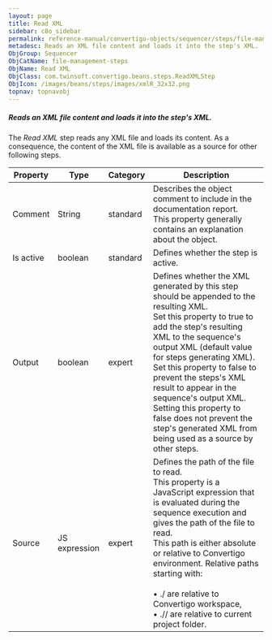 ```yaml
---
layout: page
title: Read XML
sidebar: c8o_sidebar
permalink: reference-manual/convertigo-objects/sequencer/steps/file-management-steps/read-xml/
metadesc: Reads an XML file content and loads it into the step's XML.    The  Read XML  step reads any XML file and loads its content. As a consequence, the con
ObjGroup: Sequencer
ObjCatName: file-management-steps
ObjName: Read XML
ObjClass: com.twinsoft.convertigo.beans.steps.ReadXMLStep
ObjIcon: /images/beans/steps/images/xmlR_32x32.png
topnav: topnavobj
---
```

##### Reads an XML file content and loads it into the step's XML. 

The <i>Read XML</i> step reads any XML file and loads its content. As a consequence, the content of the XML file is available as a source for other following steps.

Property | Type | Category | Description
--- | --- | --- | ---
Comment | String | standard | Describes the object comment to include in the documentation report.<br/>This property generally contains an explanation about the object.
Is active | boolean | standard | Defines whether the step is active.
Output | boolean | expert | Defines whether the XML generated by this step should be appended to the resulting XML.<br/>Set this property to <span class="computer">true</span> to add the step's resulting XML to the sequence's output XML (default value for steps generating XML). Set this property to <span class="computer">false</span> to prevent the steps's XML result to appear in the sequence's output XML.<br/>Setting this property to <span class="computer">false</span> does not prevent the step's generated XML from being used as a source by other steps.
Source | JS expression | expert | Defines the path of the file to read.<br/>This property is a JavaScript expression that is evaluated during the sequence execution and gives the path of the file to read. <br/>This path is either absolute or relative to Convertigo environment. Relative paths starting with:<br/><br/>• <span class="computer">./</span> are relative to Convertigo workspace,<br/>• <span class="computer">.//</span> are relative to current project folder. <br/>

